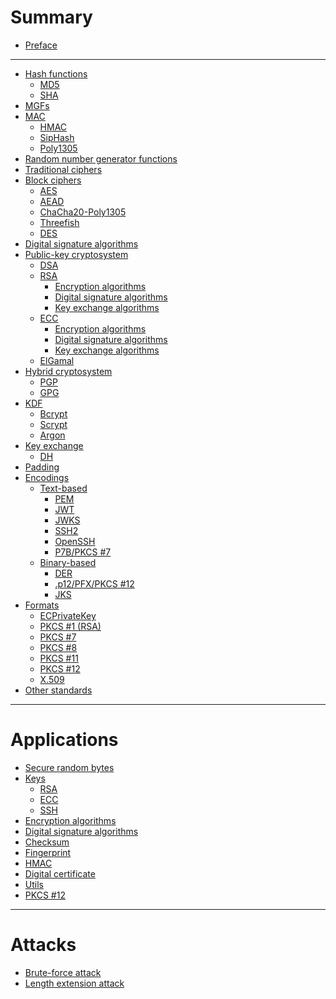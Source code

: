 # Summary

- [Preface](./preface.md)

---

- [Hash functions](./hash_functions.md)
    - [MD5](./md5.md)
    - [SHA](./sha.md)
- [MGFs](./mask-generation-functions.md)
- [MAC](./keyed_hash_functions.md)
    - [HMAC](./mac/hmac.md)
    - [SipHash]()
    - [Poly1305]()
- [Random number generator functions]()
- [Traditional ciphers]()
- [Block ciphers](./ciphers.md)
    - [AES](./aes.md)
    - [AEAD]()
    - [ChaCha20-Poly1305]()
    - [Threefish]()
    - [DES]()
- [Digital signature algorithms](./digital_signature.md)
- [Public-key cryptosystem](./public_key_cryptosystem.md)
    - [DSA](./dsa.md)
    - [RSA](./rsa.md)
        - [Encryption algorithms](./rsa_encryption_schemes.md)
        - [Digital signature algorithms](./rsa_digital_signature_schemes.md)
        - [Key exchange algorithms](./rsa_key_exchange.md)
    - [ECC](./ecc.md)
        - [Encryption algorithms](./ecc_encryption_algorithms.md)
        - [Digital signature algorithms](./ecc_digital_signature_schemes.md)
        - [Key exchange algorithms](./ecc_key_exchange.md)
    - [ElGamal]()
- [Hybrid cryptosystem]()
    - [PGP]()
    - [GPG]()
- [KDF](./kdf.md)
    - [Bcrypt]()
    - [Scrypt]()
    - [Argon]()
- [Key exchange](./key_exchange.md)
    - [DH](./diffie_hellman.md)
- [Padding](./padding.md)
- [Encodings]()
    - [Text-based]()
        - [PEM](./pem.md)
        - [JWT](./jwt.md)
        - [JWKS](./jwk.md)
        - [SSH2](./ssh2.md)
        - [OpenSSH](./openssh.md)
        - [P7B/PKCS #7]()
    - [Binary-based]()
        - [DER](./der.md)
        - [.p12/PFX/PKCS #12](./p12-pfx.md)
        - [JKS](./jks.md)
- [Formats](./structured_container_formats.md)
    - [ECPrivateKey](./ecprivatekey.md)
    - [PKCS #1 (RSA)](./pkcs1.md)
    - [PKCS #7]()
    - [PKCS #8](./pkcs8.md)
    - [PKCS #11]()
    - [PKCS #12](./pkcs12.md)
    - [X.509](./x509.md)
- [Other standards](./standards.md)

---

# Applications

- [Secure random bytes](./rand.md)
- [Keys]()
    - [RSA](./code.md)
    - [ECC](./keys/ecc.md)
    - [SSH](./keys/ssh.md)
- [Encryption algorithms](./ciphertext.md)
- [Digital signature algorithms]()
- [Checksum](./checksum.md)
- [Fingerprint](./fingerprint.md)
- [HMAC](./hmac.md)
- [Digital certificate](./digital_certificate.md)
- [Utils](./utils.md)
- [PKCS #12](./pkcs12-stuff.md)

---

# Attacks

- [Brute-force attack]()
- [Length extension attack]()
